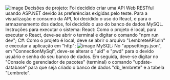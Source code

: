 ![image](https://github.com/QuaresmaGustavo/API-Lembrete/assets/126203767/01ebb9aa-f560-491d-821b-fe1a534bcc47)
Decisões de projeto: Foi decidido criar uma API Web RESTful usando ASP.NET devido às preferências exigidas pelo teste. Para a visualização e consumo da API, foi decidido o uso do React, e para o armazenamento dos dados, foi decidido o uso do banco de dados MySQL.
Instruções para executar o sistema: 
  React: Como o projeto é local, para executar o React, deve-se abrir o terminal e digitar o comando "npm run dev";
  C#: Como o projeto é local, deve se abrir o arquivo "LembreteAPI.sln" e executar a aplicação em "http";
  ![image](https://github.com/QuaresmaGustavo/API-Lembrete/assets/126203767/350b1b57-169a-42f0-8c2a-25b397f07792)
  MySQL: No "appsettings.json", em "ConnectionMySql", deve-se alterar o "uid" e "pwd" para o devido usuário e senha do seu banco de dados. Em seguida, deve-se digitar no "Console do gerenciador de pacotes" (terminal) o comando "update-database" para que seja criado
  o banco de dados "db_lembrete" e a tabela "Lembrete".
